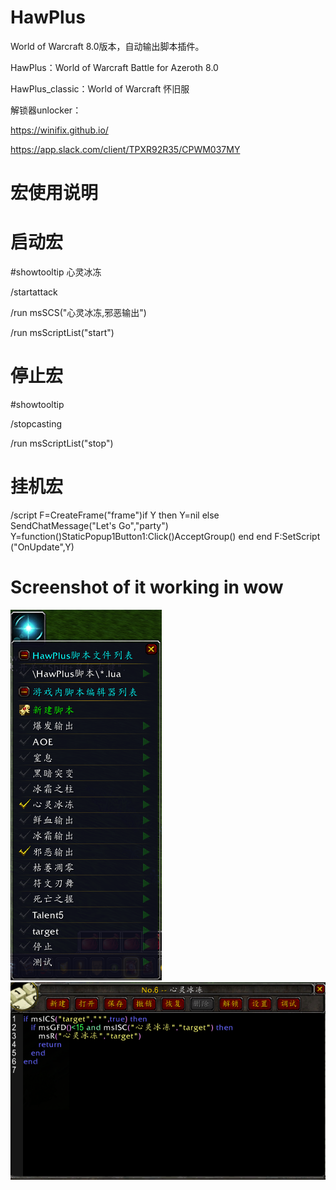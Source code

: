 # HawPlus
World of Warcraft 8.0版本，自动输出脚本插件。

HawPlus：World of Warcraft Battle for Azeroth 8.0

HawPlus_classic：World of Warcraft 怀旧服

解锁器unlocker：

https://winifix.github.io/

https://app.slack.com/client/TPXR92R35/CPWM037MY


# 宏使用说明
# 启动宏
#showtooltip 心灵冰冻

/startattack

/run msSCS("心灵冰冻,邪恶输出")

/run msScriptList("start")

# 停止宏
#showtooltip

/stopcasting

/run msScriptList("stop")

# 挂机宏
/script F=CreateFrame("frame")if Y then Y=nil else SendChatMessage("Let's Go","party") Y=function()StaticPopup1Button1:Click()AcceptGroup() end end F:SetScript ("OnUpdate",Y)

# Screenshot of it working in wow
![image](https://github.com/hawyinng/HawPlus/blob/master/images/wow_dk_01.png) ![image](https://github.com/hawyinng/HawPlus/blob/master/images/wow_dk_02.png)


